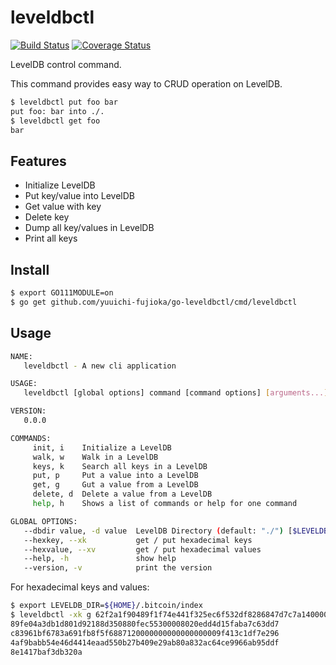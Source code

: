 # leveldbctl

[![Build Status](https://travis-ci.org/yuuichi-fujioka/go-leveldbctl.svg?branch=master)](https://travis-ci.org/yuuichi-fujioka/go-leveldbctl)
[![Coverage Status](https://coveralls.io/repos/github/yuuichi-fujioka/go-leveldbctl/badge.svg?branch=master)](https://coveralls.io/github/yuuichi-fujioka/go-leveldbctl?branch=master)

LevelDB control command.

This command provides easy way to CRUD operation on LevelDB.

```sh
$ leveldbctl put foo bar
put foo: bar into ./.
$ leveldbctl get foo
bar
```

## Features

* Initialize LevelDB
* Put key/value into LevelDB
* Get value with key
* Delete key
* Dump all key/values in LevelDB
* Print all keys

## Install

```sh
$ export GO111MODULE=on
$ go get github.com/yuuichi-fujioka/go-leveldbctl/cmd/leveldbctl
```

## Usage

```sh
NAME:
   leveldbctl - A new cli application

USAGE:
   leveldbctl [global options] command [command options] [arguments...]

VERSION:
   0.0.0

COMMANDS:
     init, i    Initialize a LevelDB
     walk, w    Walk in a LevelDB
     keys, k    Search all keys in a LevelDB
     put, p     Put a value into a LevelDB
     get, g     Gut a value from a LevelDB
     delete, d  Delete a value from a LevelDB
     help, h    Shows a list of commands or help for one command

GLOBAL OPTIONS:
   --dbdir value, -d value  LevelDB Directory (default: "./") [$LEVELDB_DIR]
   --hexkey, --xk           get / put hexadecimal keys
   --hexvalue, --xv         get / put hexadecimal values
   --help, -h               show help
   --version, -v            print the version
```

For hexadecimal keys and values:

```sh
$ export LEVELDB_DIR=${HOME}/.bitcoin/index
$ leveldbctl -xk g 62f2a1f90489f1f74e441f325ec6f532df8286847d7c7a14000000000000000000|xxd -p
89fe04a3db1d801d92188d350880fec55300008020edd4d15faba7c63dd7
c83961bf6783a691fb8f5f6887120000000000000000009f413c1df7e296
4af9babb54e46d4414eaad550b27b409e29ab80a832ac64ce9966ab95ddf
8e1417baf3db320a
```

